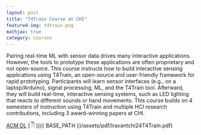 ```yaml
---
layout: post
title: "T4Train Course at CHI"
featured-img: t4train.png
mathjax: true
category: Courses
---
```


Pairing real-time ML with sensor data drives many interactive applications. However, the tools to prototype these applications are often proprietary and not open-source. This course instructs how to build interactive sensing applications using T4Train, an open-source and user-friendly framework for rapid prototyping. Participants will learn sensor interfaces (e.g., on a laptop/Arduino), signal processing, ML, and the T4Train tool. Afterward, they will build real-time, interactive sensing systems, such as LED lighting that reacts to different sounds or hand movements. This course builds on 4 semesters of instruction using T4Train and multiple HCI research contributions, including 3 award-winning papers at CHI.

[ACM DL](https://doi.org/10.1145/3613905.3636269) [![pdf](/assets/icons16/pdf-icon.png)]({{ BASE_PATH }}/assets/pdf/Iravantchi24T4Train.pdf)